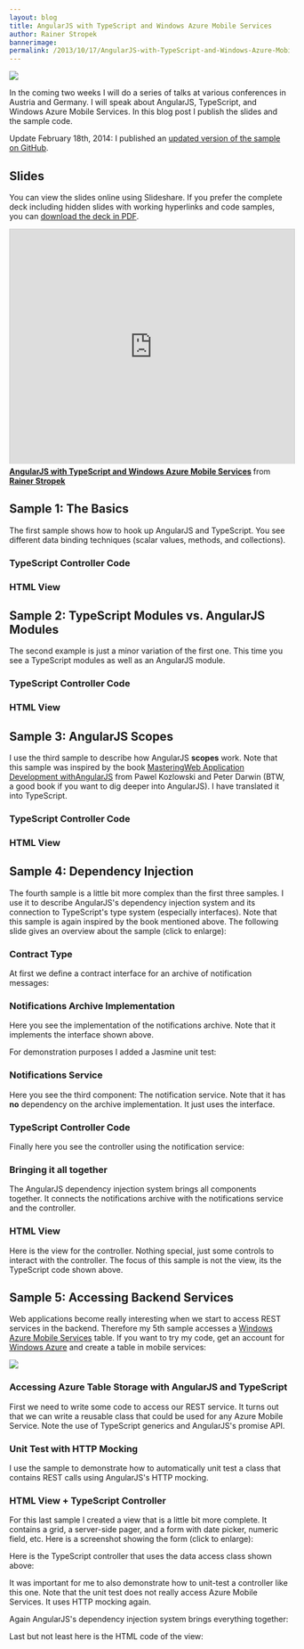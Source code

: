 ```yaml
---
layout: blog
title: AngularJS with TypeScript and Windows Azure Mobile Services
author: Rainer Stropek
bannerimage: 
permalink: /2013/10/17/AngularJS-with-TypeScript-and-Windows-Azure-Mobile-Services
---
```


<p xmlns="http://www.w3.org/1999/xhtml">
  <img src="{{site.baseurl}}images/blog/2013/10/Slide7.PNG?mw=650&amp;mh=650" />
</p><p xmlns="http://www.w3.org/1999/xhtml">In the coming two weeks I will do a series of talks at various conferences in Austria and Germany. I will speak about AngularJS, TypeScript, and Windows Azure Mobile Services. In this blog post I publish the slides and the sample code.</p><p class="showcase" xmlns="http://www.w3.org/1999/xhtml">Update February 18th, 2014: I published an <a href="https://github.com/rstropek/Samples/tree/master/AngularTypeScriptSamples" target="_blank">updated version of the sample on GitHub</a>.</p><h2 xmlns="http://www.w3.org/1999/xhtml">Slides</h2><p xmlns="http://www.w3.org/1999/xhtml">You can view the slides online using Slideshare. If you prefer the complete deck including hidden slides with working hyperlinks and code samples, you can <a href="{{site.baseurl}}images/blog/2013/10/AngularJS.pdf" target="_blank">download the deck in PDF</a>.</p><iframe src="http://www.slideshare.net/slideshow/embed_code/27309265?rel=0" width="512" height="421" frameborder="0" marginwidth="0" marginheight="0" scrolling="no" style="border:1px solid #CCC;border-width:1px 1px 0;margin-bottom:5px" allowfullscreen="allowfullscreen" xmlns="http://www.w3.org/1999/xhtml"></iframe><div style="MARGIN-BOTTOM: 5px" data-mce-style="margin-bottom: 5px;" xmlns="http://www.w3.org/1999/xhtml">
  <strong>
    <a title="AngularJS with TypeScript and Windows Azure Mobile Services" href="https://de.slideshare.net/rstropek/angular-js-27309265" target="_blank">AngularJS with TypeScript and Windows Azure Mobile Services</a>
  </strong> from <strong><a href="http://www.slideshare.net/rstropek" target="_blank">Rainer Stropek</a></strong></div><h2 xmlns="http://www.w3.org/1999/xhtml">Sample 1: The Basics</h2><p xmlns="http://www.w3.org/1999/xhtml">The first sample shows how to hook up AngularJS and TypeScript. You see different data binding techniques (scalar values, methods, and collections).</p><h3 xmlns="http://www.w3.org/1999/xhtml">TypeScript Controller Code</h3><f:function name="Composite.Web.Html.SyntaxHighlighter" xmlns:f="http://www.composite.net/ns/function/1.0">
  <f:param name="SourceCode" value="/// &lt;reference path=&quot;../../../tsDeclarations/angularjs/angular.d.ts&quot;/&gt;&#xA;&#xA;// Create a custom scope based on angular's scope and define&#xA;// type-safe members which we will add in the controller function.&#xA;interface IHelloWorldScope extends ng.IScope {&#xA;    name: string;&#xA;    countries: ICountryInfo[];&#xA;    getName: () =&gt; string;&#xA;    getEnclosedName: (tag: string) =&gt; string;&#xA;}&#xA;&#xA;interface ICountryInfo {&#xA;    isoCode: string;&#xA;    name: string;&#xA;}&#xA;&#xA;var HelloCtrl = function ($scope: IHelloWorldScope) {&#xA;    $scope.name = &quot;World&quot;;&#xA;    $scope.countries = [&#xA;        { isoCode: 'AT', name: 'Austria' },&#xA;        { isoCode: 'DE', name: 'Germany' },&#xA;        { isoCode: 'CH', name: 'Switzerland' }];&#xA;    $scope.getName = () =&gt; $scope.name;&#xA;    $scope.getEnclosedName = (tag) =&gt; &quot;&lt;&quot; + tag + &quot;&gt;&quot; + $scope.name + &quot;&lt;&quot; + tag + &quot;/&gt;&quot;;&#xA;};" xmlns:f="http://www.composite.net/ns/function/1.0" />
  <f:param name="CodeType" value="javascript" xmlns:f="http://www.composite.net/ns/function/1.0" />
</f:function><h3 xmlns="http://www.w3.org/1999/xhtml">HTML View</h3><f:function name="Composite.Web.Html.SyntaxHighlighter" xmlns:f="http://www.composite.net/ns/function/1.0">
  <f:param name="SourceCode" value="&lt;!DOCTYPE html&gt;&#xA;&lt;html lang=&quot;en&quot;&gt;&#xA;&lt;head&gt;&#xA;  &lt;meta charset=&quot;utf-8&quot; /&gt;&#xA;   &lt;title&gt;Angular.js Samples Using TypeScript&lt;/title&gt;&#xA;&#xA;    &lt;link href=&quot;../../../Content/bootstrap/bootstrap.css&quot; rel=&quot;stylesheet&quot;&gt;&#xA;  &lt;link href=&quot;helloWorldWithController.css&quot; rel=&quot;stylesheet&quot;&gt;&#xA;&#xA; &lt;script src=&quot;../../../Scripts/angular.js&quot;&gt;&lt;/script&gt;&#xA;  &lt;script src=&quot;helloWorldWithController.js&quot;&gt;&lt;/script&gt;&#xA;&lt;/head&gt;&#xA;&lt;body ng-app&gt;&#xA;    &lt;div ng-controller=&quot;HelloCtrl&quot;&gt;&#xA;&#xA;       &lt;form&gt;&#xA;           &lt;h2&gt;Two-Way Binding&lt;/h2&gt;&#xA;           &lt;label for=&quot;messageInput&quot;&gt;Say 'Hello' to:&lt;/label&gt;&#xA;            &lt;input type=&quot;text&quot; id=&quot;messageInput&quot; ng-model=&quot;name&quot;&gt;&#xA;&#xA;         &lt;h2&gt;Simple Bindings&lt;/h2&gt;&#xA;           &lt;table class=&quot;table table-hover table-condensed&quot;&gt;&#xA;              &lt;tr&gt;&#xA;                 &lt;th&gt;Syntax&lt;/th&gt;&lt;th&gt;Result&lt;/th&gt;&#xA;             &lt;/tr&gt;&#xA;                &lt;tr&gt;&#xA;                 &lt;td&gt;Interpolation&lt;/td&gt;&lt;td&gt;Hello, {{name}}!&lt;/td&gt;&#xA;                &lt;/tr&gt;&#xA;                &lt;tr&gt;&#xA;                 &lt;td&gt;ng-bind&lt;/td&gt;&lt;td&gt;Hello, &lt;span ng-bind=&quot;name&quot; /&gt;!&lt;/td&gt;&#xA;               &lt;/tr&gt;&#xA;                &lt;tr&gt;&#xA;                 &lt;td&gt;Interpolation with controller function&lt;/td&gt;&#xA;                    &lt;td&gt;Hello, {{getName()}}!&lt;/td&gt;&#xA;             &lt;/tr&gt;&#xA;                &lt;tr&gt;&#xA;                 &lt;td&gt;ng-bind with getEnclosedName&lt;/td&gt;&#xA;                  &lt;td&gt;Hello, &lt;span ng-bind=&quot;getEnclosedName('b')&quot; /&gt;!&lt;/td&gt;&#xA;               &lt;/tr&gt;&#xA;                &lt;tr&gt;&#xA;                 &lt;td&gt;ng-bind-html-unsafe with getEnclosedName&lt;/td&gt;&#xA;                  &lt;td&gt;Hello, &lt;span ng-bind-html-unsafe=&quot;getEnclosedName('b')&quot; /&gt;!&lt;/td&gt;&#xA;               &lt;/tr&gt;&#xA;            &lt;/table&gt;&#xA;&#xA;            &lt;h2&gt;Collection Binding&lt;/h2&gt;&#xA;            &lt;table class=&quot;table table-hover table-condensed&quot;&gt;&#xA;              &lt;tr&gt;&#xA;                 &lt;th&gt;Pos.&lt;/th&gt;&#xA;                  &lt;th&gt;ISO Code&lt;/th&gt;&#xA;                  &lt;th&gt;Country Name&lt;/th&gt;&#xA;              &lt;/tr&gt;&#xA;                &lt;tr ng-repeat=&quot;country in countries&quot;&gt;&#xA;                  &lt;td&gt;{{$index}}&lt;/td&gt;&#xA;                    &lt;td&gt;{{country.isoCode}}&lt;/td&gt;&#xA;                   &lt;td&gt;{{country.name}}&lt;/td&gt;&#xA;              &lt;/tr&gt;&#xA;            &lt;/table&gt;&#xA;     &lt;/form&gt;&#xA;&#xA; &lt;/div&gt;&#xA;&lt;/body&gt;&#xA;&lt;/html&gt;" xmlns:f="http://www.composite.net/ns/function/1.0" />
  <f:param name="CodeType" value="xml" xmlns:f="http://www.composite.net/ns/function/1.0" />
</f:function><h2 xmlns="http://www.w3.org/1999/xhtml">Sample 2: TypeScript Modules vs. AngularJS Modules</h2><p xmlns="http://www.w3.org/1999/xhtml">The second example is just a minor variation of the first one. This time you see a TypeScript modules as well as an AngularJS module.</p><h3 xmlns="http://www.w3.org/1999/xhtml">TypeScript Controller Code</h3><f:function name="Composite.Web.Html.SyntaxHighlighter" xmlns:f="http://www.composite.net/ns/function/1.0">
  <f:param name="SourceCode" value="/// &lt;reference path=&quot;../../../tsDeclarations/angularjs/angular.d.ts&quot;/&gt;&#xA;&#xA;interface IHelloScope extends ng.IScope {&#xA;    name: string;&#xA;}&#xA;&#xA;module Hello {&#xA;    export class HelloCtrl {&#xA;        constructor($scope: IHelloScope) {&#xA;            $scope.name = &quot;World!&quot;;&#xA;        }&#xA;    }&#xA;}&#xA;&#xA;angular.module(&quot;Hello&quot;, [])&#xA;    .controller(&quot;HelloCtrl&quot;, Hello.HelloCtrl);" xmlns:f="http://www.composite.net/ns/function/1.0" />
  <f:param name="CodeType" value="javascript" xmlns:f="http://www.composite.net/ns/function/1.0" />
</f:function><h3 xmlns="http://www.w3.org/1999/xhtml">HTML View</h3><f:function name="Composite.Web.Html.SyntaxHighlighter" xmlns:f="http://www.composite.net/ns/function/1.0">
  <f:param name="SourceCode" value="&lt;!DOCTYPE html&gt;&#xA;&lt;html lang=&quot;en&quot;&gt;&#xA;&lt;head&gt;&#xA;  &lt;meta charset=&quot;utf-8&quot; /&gt;&#xA;   &lt;title&gt;Angular.js Samples Using TypeScript&lt;/title&gt;&#xA;&#xA;    &lt;link href=&quot;../../../Content/bootstrap/bootstrap.css&quot; rel=&quot;stylesheet&quot;&gt;&#xA;&#xA; &lt;script src=&quot;../../../Scripts/angular.js&quot;&gt;&lt;/script&gt;&#xA;  &lt;script src=&quot;moduleWithController.js&quot;&gt;&lt;/script&gt;&#xA;&lt;/head&gt;&#xA;&#xA;&lt;body ng-app=&quot;Hello&quot; ng-controller=&quot;HelloCtrl&quot;&gt;&#xA;&#xA;&lt;h1&gt;Hello, {{name}}!&lt;/h1&gt;&#xA;&#xA;&lt;/body&gt;&#xA;&lt;/html&gt;" xmlns:f="http://www.composite.net/ns/function/1.0" />
  <f:param name="CodeType" value="xml" xmlns:f="http://www.composite.net/ns/function/1.0" />
</f:function><h2 xmlns="http://www.w3.org/1999/xhtml">Sample 3: AngularJS Scopes</h2><p xmlns="http://www.w3.org/1999/xhtml">I use the third sample to describe how AngularJS <strong>scopes</strong> work. Note that this sample was inspired by the book <a href="http://www.amazon.de/gp/product/1782161821/ref=as_li_ss_tl?ie=UTF8&amp;camp=1638&amp;creative=19454&amp;creativeASIN=1782161821&amp;linkCode=as2&amp;tag=timecockpit-21">Mastering</a><a href="http://www.amazon.de/gp/product/1782161821/ref=as_li_ss_tl?ie=UTF8&amp;camp=1638&amp;creative=19454&amp;creativeASIN=1782161821&amp;linkCode=as2&amp;tag=timecockpit-21" target="_blank">Web Application Development with</a><a href="http://www.amazon.de/gp/product/1782161821/ref=as_li_ss_tl?ie=UTF8&amp;camp=1638&amp;creative=19454&amp;creativeASIN=1782161821&amp;linkCode=as2&amp;tag=timecockpit-21">AngularJS</a> from Pawel Kozlowski and Peter Darwin (BTW, a good book if you want to dig deeper into AngularJS). I have translated it into TypeScript.</p><h3 xmlns="http://www.w3.org/1999/xhtml">TypeScript Controller Code</h3><f:function name="Composite.Web.Html.SyntaxHighlighter" xmlns:f="http://www.composite.net/ns/function/1.0">
  <f:param name="SourceCode" value="/// &lt;reference path=&quot;../../../tsDeclarations/angularjs/angular.d.ts&quot;/&gt;&#xA;&#xA;interface ICountry {&#xA;    name: string;&#xA;    population: number;&#xA;}&#xA;&#xA;interface IHierarchyScope extends ng.IScope {&#xA;    population: number;&#xA;    countries: ICountry[];&#xA;    worldsPercentage: (countryPopulation: number) =&gt; number;&#xA;}&#xA;&#xA;var WorldCtrl = function ($scope: IHierarchyScope) {&#xA;    $scope.population = 7000;&#xA;    $scope.countries = [&#xA;        { name: &quot;France&quot;, population: 63.1 },&#xA;        { name: &quot;United Kingdom&quot;, population: 61.8 }&#xA;    ];&#xA;    $scope.worldsPercentage = function (countryPopulation) {&#xA;        return (countryPopulation / $scope.population) * 100;&#xA;    };&#xA;};" xmlns:f="http://www.composite.net/ns/function/1.0" />
  <f:param name="CodeType" value="javascript" xmlns:f="http://www.composite.net/ns/function/1.0" />
</f:function><h3 xmlns="http://www.w3.org/1999/xhtml">HTML View</h3><f:function name="Composite.Web.Html.SyntaxHighlighter" xmlns:f="http://www.composite.net/ns/function/1.0">
  <f:param name="SourceCode" value="&lt;!DOCTYPE html&gt;&#xA;&lt;html lang=&quot;en&quot;&gt;&#xA;&lt;head&gt;&#xA;  &lt;meta charset=&quot;utf-8&quot; /&gt;&#xA;   &lt;title&gt;Angular.js Samples Using TypeScript&lt;/title&gt;&#xA;&#xA;    &lt;link href=&quot;../../../Content/bootstrap/bootstrap.css&quot; rel=&quot;stylesheet&quot;&gt;&#xA;&#xA; &lt;script src=&quot;../../../Scripts/angular.js&quot;&gt;&lt;/script&gt;&#xA;  &lt;script src=&quot;hierarchyOfScopes.js&quot;&gt;&lt;/script&gt;&#xA;&lt;/head&gt;&#xA;&#xA;&lt;body ng-app&gt;&#xA;&#xA; &lt;div ng-controller=&quot;WorldCtrl&quot;&gt;&#xA;        &lt;hr&gt;&#xA;     &lt;ul&gt;&#xA;         &lt;li ng-repeat=&quot;country in countries&quot;&gt;&#xA;              {{country.name}} has population of {{country.population | number:1}} millions,&#xA;             {{worldsPercentage(country.population) | number:1}} % of the World's population&#xA;            &lt;/li&gt;&#xA;        &lt;/ul&gt;&#xA;        &lt;hr&gt;&#xA;     World's population: {{population | number:1}} millions&#xA; &lt;/div&gt;&#xA;&lt;/body&gt;&#xA;&lt;/html&gt;" xmlns:f="http://www.composite.net/ns/function/1.0" />
  <f:param name="CodeType" value="xml" xmlns:f="http://www.composite.net/ns/function/1.0" />
</f:function><h2 xmlns="http://www.w3.org/1999/xhtml">Sample 4: Dependency Injection</h2><p xmlns="http://www.w3.org/1999/xhtml">The fourth sample is a little bit more complex than the first three samples. I use it to describe AngularJS's dependency injection system and its connection to TypeScript's type system (especially interfaces). Note that this sample is again inspired by the book mentioned above. The following slide gives an overview about the sample (click to enlarge):</p><f:function name="Composite.Media.ImageGallery.Slimbox2" xmlns:f="http://www.composite.net/ns/function/1.0">
  <f:param name="MediaImage" value="MediaArchive:e0e09f2e-353c-40f1-9c46-3d37498f7091" xmlns:f="http://www.composite.net/ns/function/1.0" />
  <f:param name="ThumbnailMaxWidth" value="250" xmlns:f="http://www.composite.net/ns/function/1.0" />
  <f:param name="ThumbnailMaxHeight" value="250" xmlns:f="http://www.composite.net/ns/function/1.0" />
</f:function><h3 xmlns="http://www.w3.org/1999/xhtml">Contract Type</h3><p xmlns="http://www.w3.org/1999/xhtml">At first we define a contract interface for an archive of notification messages:</p><f:function name="Composite.Web.Html.SyntaxHighlighter" xmlns:f="http://www.composite.net/ns/function/1.0">
  <f:param name="SourceCode" value="module NotificationsModule {&#xA;    export interface INotificationsArchive {&#xA;        archive(notification: string);&#xA;        getArchived(): string[];&#xA;    }&#xA;}" xmlns:f="http://www.composite.net/ns/function/1.0" />
  <f:param name="CodeType" value="javascript" xmlns:f="http://www.composite.net/ns/function/1.0" />
</f:function><h3 xmlns="http://www.w3.org/1999/xhtml">Notifications Archive Implementation</h3><p xmlns="http://www.w3.org/1999/xhtml">Here you see the implementation of the notifications archive. Note that it implements the interface shown above.</p><f:function name="Composite.Web.Html.SyntaxHighlighter" xmlns:f="http://www.composite.net/ns/function/1.0">
  <f:param name="SourceCode" value="/// &lt;reference path=&quot;INotificationsArchive.ts&quot;/&gt;&#xA;&#xA;module NotificationsModule {&#xA;    export class NotificationsArchive implements INotificationsArchive {&#xA;        private archivedNotifications: string[];&#xA;&#xA;        constructor() {&#xA;            this.archivedNotifications = [];&#xA;        }&#xA;&#xA;        archive(notification: string) {&#xA;            this.archivedNotifications.push(notification);&#xA;        }&#xA;&#xA;        public getArchived(): string[]{&#xA;            return this.archivedNotifications;&#xA;        }&#xA;    }&#xA;}" xmlns:f="http://www.composite.net/ns/function/1.0" />
  <f:param name="CodeType" value="javascript" xmlns:f="http://www.composite.net/ns/function/1.0" />
</f:function><p xmlns="http://www.w3.org/1999/xhtml">For demonstration purposes I added a Jasmine unit test:</p><f:function name="Composite.Web.Html.SyntaxHighlighter" xmlns:f="http://www.composite.net/ns/function/1.0">
  <f:param name="SourceCode" value="/// &lt;reference path=&quot;../../../tsDeclarations/jasmine/jasmine.d.ts&quot;/&gt;&#xA;/// &lt;reference path=&quot;../../../tsDeclarations/angularjs/angular.d.ts&quot;/&gt;&#xA;/// &lt;reference path=&quot;../../../tsDeclarations/angularjs/angular-mocks.d.ts&quot;/&gt;&#xA;&#xA;describe(&quot;Notifications Archive Tests&quot;, function () {&#xA;    var notificationsArchive;&#xA;    beforeEach(module('notificationsArchive'));&#xA;    beforeEach(inject(function (_notificationsArchive_) {&#xA;        notificationsArchive = _notificationsArchive_;&#xA;    }));&#xA;&#xA;    it(' should give access to the archived items', function () {&#xA;        var notification = { msg: 'Old message.' };&#xA;        notificationsArchive.archive(notification);&#xA;        expect(notificationsArchive.getArchived()).toContain(notification);&#xA;    });&#xA;});" xmlns:f="http://www.composite.net/ns/function/1.0" />
  <f:param name="CodeType" value="javascript" xmlns:f="http://www.composite.net/ns/function/1.0" />
</f:function><h3 xmlns="http://www.w3.org/1999/xhtml">Notifications Service</h3><p xmlns="http://www.w3.org/1999/xhtml">Here you see the third component: The notification service. Note that it has <strong>no</strong> dependency on the archive implementation. It just uses the interface.</p><f:function name="Composite.Web.Html.SyntaxHighlighter" xmlns:f="http://www.composite.net/ns/function/1.0">
  <f:param name="SourceCode" value="/// &lt;reference path=&quot;INotificationsArchive.ts&quot;/&gt;&#xA;&#xA;module NotificationsModule {&#xA;    export class NotificationsService {&#xA;        private notifications: string[];&#xA;&#xA;        public maxLen: number = 10;&#xA;&#xA;        public static Factory(notificationsArchive: INotificationsArchive, MAX_LEN: number, greeting: string) {&#xA;            return new NotificationsService(notificationsArchive, MAX_LEN, greeting);&#xA;        }&#xA;&#xA;        constructor(private notificationsArchive: INotificationsArchive, MAX_LEN: number, greeting: string) {&#xA;            this.notifications = [];&#xA;            this.maxLen = MAX_LEN;&#xA;        }&#xA;&#xA;        public push(notification: string): void {&#xA;            var notificationToArchive: string;&#xA;            var newLen = this.notifications.unshift(notification);&#xA;            if (newLen &gt; this.maxLen) {&#xA;                notificationToArchive = this.notifications.pop();&#xA;                this.notificationsArchive.archive(notificationToArchive);&#xA;            }&#xA;        }&#xA;&#xA;        public getCurrent(): string[] {&#xA;            return this.notifications;&#xA;        }&#xA;    }&#xA;}" xmlns:f="http://www.composite.net/ns/function/1.0" />
  <f:param name="CodeType" value="javascript" xmlns:f="http://www.composite.net/ns/function/1.0" />
</f:function><h3 xmlns="http://www.w3.org/1999/xhtml">TypeScript Controller Code</h3><p xmlns="http://www.w3.org/1999/xhtml">Finally here you see the controller using the notification service:</p><f:function name="Composite.Web.Html.SyntaxHighlighter" xmlns:f="http://www.composite.net/ns/function/1.0">
  <f:param name="SourceCode" value="/// &lt;reference path=&quot;../../../tsDeclarations/angularjs/angular.d.ts&quot;/&gt;&#xA;/// &lt;reference path=&quot;NotificationsArchive.ts&quot;/&gt;&#xA;&#xA;module NotificationsModule {&#xA;    export interface INotificationsCtrlScope extends ng.IScope {&#xA;        notification: string;&#xA;        vm: NotificationsCtrl;&#xA;    }&#xA;&#xA;    export class NotificationsCtrl {&#xA;        constructor(private $scope: INotificationsCtrlScope, private notificationService: NotificationsService) {&#xA;            $scope.vm = this;&#xA;        }&#xA;&#xA;        private addNotification(): void {&#xA;            this.notificationService.push(this.$scope.notification);&#xA;            this.$scope.notification = &quot;&quot;;&#xA;        }&#xA;&#xA;        private getNotifications(): string[] {&#xA;            return this.notificationService.getCurrent();&#xA;        }&#xA;    }&#xA;}" xmlns:f="http://www.composite.net/ns/function/1.0" />
  <f:param name="CodeType" value="javascript" xmlns:f="http://www.composite.net/ns/function/1.0" />
</f:function><h3 xmlns="http://www.w3.org/1999/xhtml">Bringing it all together</h3><p xmlns="http://www.w3.org/1999/xhtml">The AngularJS dependency injection system brings all components together. It connects the notifications archive with the notifications service and the controller.</p><f:function name="Composite.Web.Html.SyntaxHighlighter" xmlns:f="http://www.composite.net/ns/function/1.0">
  <f:param name="SourceCode" value="/// &lt;reference path=&quot;../../../tsDeclarations/angularjs/angular.d.ts&quot;/&gt;&#xA;/// &lt;reference path=&quot;NotificationsArchive.ts&quot;/&gt;&#xA;/// &lt;reference path=&quot;NotificationsService.ts&quot;/&gt;&#xA;/// &lt;reference path=&quot;NotificationsCtrl.ts&quot;/&gt;&#xA;&#xA;angular.module(&quot;notificationsApp&quot;, [])&#xA;    .value(&quot;greeting&quot;, &quot;Hello World&quot;)&#xA;    .constant(&quot;MAX_LEN&quot;, 10)&#xA;    .factory(&quot;notificationsArchive&quot;, () =&gt; new NotificationsModule.NotificationsArchive())&#xA;    .factory(&quot;notificationService&quot;, NotificationsModule.NotificationsService.Factory)&#xA;    .controller(&quot;NotificationsCtrl&quot;, NotificationsModule.NotificationsCtrl);" xmlns:f="http://www.composite.net/ns/function/1.0" />
  <f:param name="CodeType" value="javascript" xmlns:f="http://www.composite.net/ns/function/1.0" />
</f:function><h3 xmlns="http://www.w3.org/1999/xhtml">HTML View</h3><p xmlns="http://www.w3.org/1999/xhtml">Here is the view for the controller. Nothing special, just some controls to interact with the controller. The focus of this sample is not the view, its the TypeScript code shown above.</p><f:function name="Composite.Web.Html.SyntaxHighlighter" xmlns:f="http://www.composite.net/ns/function/1.0">
  <f:param name="SourceCode" value="&lt;!DOCTYPE html&gt;&#xA;&lt;html lang=&quot;en&quot;&gt;&#xA;&lt;head&gt;&#xA;  &lt;meta charset=&quot;utf-8&quot; /&gt;&#xA;   &lt;title&gt;Angular.js Samples Using TypeScript&lt;/title&gt;&#xA;&#xA;    &lt;link href=&quot;../../../Content/bootstrap/bootstrap.css&quot; rel=&quot;stylesheet&quot;&gt;&#xA;&#xA; &lt;script src=&quot;../../../Scripts/angular.js&quot;&gt;&lt;/script&gt;&#xA;  &lt;script src=&quot;NotificationsArchive.js&quot;&gt;&lt;/script&gt;&#xA;  &lt;script src=&quot;NotificationsService.js&quot;&gt;&lt;/script&gt;&#xA;  &lt;script src=&quot;NotificationsCtrl.js&quot;&gt;&lt;/script&gt;&#xA; &lt;script src=&quot;app.js&quot;&gt;&lt;/script&gt;&#xA;   &#xA;   &lt;style&gt;&#xA;   body {&#xA;         max-width: 500px;&#xA;      margin: 25px;&#xA;  }&#xA;&#xA;     table {&#xA;        margin-top: 10px;&#xA;  }&#xA; &lt;/style&gt;&#xA;&lt;/head&gt;&#xA;&#xA;&lt;body ng-app=&quot;notificationsApp&quot; ng-controller=&quot;NotificationsCtrl&quot;&gt;&#xA; &lt;div&gt;&#xA;        &lt;form&gt;&#xA;           &lt;textarea ng-model=&quot;notification&quot; cols=&quot;40&quot; rows=&quot;3&quot; class=&quot;span6&quot;&gt;&lt;/textarea&gt;&lt;br&gt;&#xA;           &lt;button class=&quot;btn btn-primary&quot; ng-click=&quot;vm.addNotification()&quot;&gt;Add&lt;/button&gt;&#xA;       &lt;/form&gt;&#xA;  &lt;/div&gt;&#xA;   &lt;table class=&quot;table table-striped table-bordered&quot;&gt;&#xA;     &lt;tr&gt;&#xA;         &lt;th&gt;Notifications&lt;/th&gt;&#xA;     &lt;/tr&gt;&#xA;        &lt;tr ng-repeat=&quot;notification in vm.getNotifications()&quot;&gt;&#xA;         &lt;td&gt;{{notification}}&lt;/td&gt;&#xA;      &lt;/tr&gt;&#xA;    &lt;/table&gt;&#xA;&lt;/body&gt;&#xA;&lt;/html&gt;" xmlns:f="http://www.composite.net/ns/function/1.0" />
  <f:param name="CodeType" value="xml" xmlns:f="http://www.composite.net/ns/function/1.0" />
</f:function><h2 xmlns="http://www.w3.org/1999/xhtml">Sample 5: Accessing Backend Services</h2><p xmlns="http://www.w3.org/1999/xhtml">Web applications become really interesting when we start to access REST services in the backend. Therefore my 5th sample accesses a <a href="http://www.windowsazure.com/en-us/solutions/mobile/" target="_blank">Windows Azure Mobile Services</a> table. If you want to try my code, get an account for <a href="http://www.windowsazure.com/" target="_blank">Windows Azure</a> and create a table in mobile services:</p><p xmlns="http://www.w3.org/1999/xhtml">
  <img src="{{site.baseurl}}images/blog/2013/10/Slide37.PNG?mw=650&amp;mh=650" />
</p><h3 xmlns="http://www.w3.org/1999/xhtml">Accessing Azure Table Storage with AngularJS and TypeScript</h3><p xmlns="http://www.w3.org/1999/xhtml">First we need to write some code to access our REST service. It turns out that we can write a reusable class that could be used for any Azure Mobile Service. Note the use of TypeScript generics and AngularJS's promise API.</p><f:function name="Composite.Web.Html.SyntaxHighlighter" xmlns:f="http://www.composite.net/ns/function/1.0">
  <f:param name="SourceCode" value="/// &lt;reference path=&quot;../../../tsDeclarations/angularjs/angular.d.ts&quot;/&gt;&#xA;&#xA;module MobileServicesDataAccess {&#xA;    export interface ITableRow {&#xA;        id?: number;&#xA;    }&#xA;&#xA;    export interface ITable&lt;T extends ITableRow&gt; {&#xA;        query: (page?: number) =&gt; ng.IHttpPromise&lt;IQueryResult&lt;T&gt;&gt;;&#xA;        insert: (item: T) =&gt; ng.IHttpPromise&lt;any&gt;;&#xA;        update: (item: T) =&gt; ng.IHttpPromise&lt;any&gt;;&#xA;        deleteItem: (item: T) =&gt; ng.IHttpPromise&lt;any&gt;;&#xA;        deleteItemById: (id: number) =&gt; ng.IHttpPromise&lt;any&gt;;&#xA;    }&#xA;&#xA;    export interface IQueryResult&lt;T extends ITableRow&gt; {&#xA;        results: T[];&#xA;        count: number;&#xA;    }&#xA;&#xA;    export class Table&lt;T extends ITableRow&gt; implements ITable&lt;T&gt; {&#xA;        constructor(private $http: ng.IHttpService, private serviceName: string, private tableName: string, private pageSize: number, private apiKey: string) {&#xA;            // Set public methods using lambdas for proper &quot;this&quot; handling&#xA;            this.query = (page?) =&gt; this.queryInternal(page);&#xA;            this.insert = (item) =&gt; this.insertInternal(item);&#xA;            this.update = (item) =&gt; this.updateInternal(item);&#xA;            this.deleteItem = (id) =&gt; this.deleteItemInternal(id);&#xA;            this.deleteItemById = (id) =&gt; this.deleteItemByIdInternal(id);&#xA;&#xA;            // Build http header with mobile service application key&#xA;            this.header = {&#xA;                headers: {&#xA;                    &quot;X-ZUMO-APPLICATION&quot;: apiKey&#xA;                }&#xA;            };&#xA;        }&#xA;&#xA;        public query: (page?: number) =&gt; ng.IHttpPromise&lt;IQueryResult&lt;T&gt;&gt;;&#xA;        public insert: (item: T) =&gt; ng.IHttpPromise&lt;any&gt;;&#xA;        public update: (item: T) =&gt; ng.IHttpPromise&lt;any&gt;;&#xA;        public deleteItem: (item: T) =&gt; ng.IHttpPromise&lt;any&gt;;&#xA;        public deleteItemById: (id: number) =&gt; ng.IHttpPromise&lt;any&gt;;&#xA;&#xA;        private header: any;&#xA;&#xA;        private queryInternal(page?: number): ng.IHttpPromise&lt;IQueryResult&lt;T&gt;&gt; {&#xA;            var uri = this.buildBaseUri() + &quot;?$inlinecount=allpages&amp;$orderby=id&quot;;&#xA;            if (page !== undefined) {&#xA;                // Add &quot;skip&quot; and &quot;top&quot; clause for paging&#xA;                uri += &quot;&amp;$top=&quot; + this.pageSize.toString();&#xA;                if (page &gt; 1) {&#xA;                    var skip = (page - 1) * this.pageSize;&#xA;                    uri += &quot;&amp;$skip=&quot; + skip.toString();&#xA;                }&#xA;            }&#xA;&#xA;            return this.$http.get(uri, this.header);&#xA;        }&#xA;&#xA;        private insertInternal(item: T): ng.IHttpPromise&lt;any&gt; {&#xA;            return this.$http.post(this.buildBaseUri(), item, this.header);&#xA;        }&#xA;&#xA;        private updateInternal(item: T): ng.IHttpPromise&lt;any&gt; {&#xA;            var uri = this.buildBaseUri() + &quot;/&quot; + item.id.toString();&#xA;            return this.$http({ method: &quot;PATCH&quot;, url: uri, headers: this.header, data: item });&#xA;        }&#xA;&#xA;        private deleteItemInternal(item: T): ng.IHttpPromise&lt;any&gt; {&#xA;            return this.deleteItemByIdInternal(item.id);&#xA;        }&#xA;&#xA;        private deleteItemByIdInternal(id: number): ng.IHttpPromise&lt;any&gt; {&#xA;            var uri = this.buildBaseUri() + &quot;/&quot; + id.toString();&#xA;            return this.$http.delete(uri, this.header);&#xA;        }&#xA;&#xA;        private buildBaseUri(): string {&#xA;            return &quot;https://&quot; + this.serviceName + &quot;.azure-mobile.net/tables/&quot; + this.tableName;&#xA;        }&#xA;    }&#xA;}" xmlns:f="http://www.composite.net/ns/function/1.0" />
  <f:param name="CodeType" value="javascript" xmlns:f="http://www.composite.net/ns/function/1.0" />
</f:function><h3 xmlns="http://www.w3.org/1999/xhtml">Unit Test with HTTP Mocking</h3><p xmlns="http://www.w3.org/1999/xhtml">I use the sample to demonstrate how to automatically unit test a class that contains REST calls using AngularJS's HTTP mocking.</p><f:function name="Composite.Web.Html.SyntaxHighlighter" xmlns:f="http://www.composite.net/ns/function/1.0">
  <f:param name="SourceCode" value="/// &lt;reference path=&quot;../../../tsDeclarations/jasmine/jasmine.d.ts&quot;/&gt;&#xA;/// &lt;reference path=&quot;../../../tsDeclarations/angularjs/angular.d.ts&quot;/&gt;&#xA;/// &lt;reference path=&quot;../../../tsDeclarations/angularjs/angular-mocks.d.ts&quot;/&gt;&#xA;/// &lt;reference path=&quot;../../../samples/communication/httpService/MobileServicesTable.ts&quot;/&gt;&#xA;&#xA;interface IDummyRow extends MobileServicesDataAccess.ITableRow {&#xA;}&#xA;&#xA;describe(&quot;Mobile Services Table Test&quot;, function () {&#xA;    var $http: ng.IHttpService;&#xA;    var $httpBackend: ng.IHttpBackendService;&#xA;    var table: MobileServicesDataAccess.ITable&lt;IDummyRow&gt;;&#xA;    beforeEach(inject((_$http_, _$httpBackend_) =&gt; { &#xA;        $http = _$http_; &#xA;        $httpBackend = _$httpBackend_;&#xA;        table = new MobileServicesDataAccess.Table&lt;IDummyRow&gt;($http, &quot;dummyService&quot;, &quot;dummyTable&quot;, 10, &quot;dummyKey&quot;);&#xA;    }));&#xA;    var dummyResult: MobileServicesDataAccess.IQueryResult&lt;IDummyRow&gt; = { results: [{ id: 1 }, { id: 2 }], count: 2 };&#xA;&#xA;    it(' should query Azure Mobile Service without paging', () =&gt; {&#xA;        $httpBackend.whenGET(&quot;https://dummyService.azure-mobile.net/tables/dummyTable?$inlinecount=allpages&amp;$orderby=id&quot;)&#xA;            .respond(dummyResult);&#xA;&#xA;        var result: IDummyRow[];&#xA;        table.query().success(r =&gt; {&#xA;            result = r.results;&#xA;        });&#xA;        $httpBackend.flush();&#xA;        expect(result.length).toEqual(2);&#xA;    });&#xA;&#xA;    it(' should query Azure Mobile Service with paging', () =&gt; {&#xA;        $httpBackend.whenGET(&quot;https://dummyService.azure-mobile.net/tables/dummyTable?$inlinecount=allpages&amp;$orderby=id&amp;$top=10&quot;)&#xA;            .respond(dummyResult);&#xA;&#xA;        var result: IDummyRow[];&#xA;        table.query(1).success(r =&gt; {&#xA;            result = r.results;&#xA;        });&#xA;        $httpBackend.flush();&#xA;        expect(result.length).toEqual(2);&#xA;&#xA;        $httpBackend.whenGET(&quot;https://dummyService.azure-mobile.net/tables/dummyTable?$inlinecount=allpages&amp;$orderby=id&amp;$top=10&amp;$skip=10&quot;)&#xA;            .respond(dummyResult);&#xA;        table.query(2);&#xA;        $httpBackend.flush();&#xA;    });&#xA;&#xA;    it(' should issue a POST to Azure Mobile Service for insert', () =&gt; {&#xA;        $httpBackend.expectPOST(&quot;https://dummyService.azure-mobile.net/tables/dummyTable&quot;)&#xA;            .respond(201 /* Created */);&#xA;&#xA;        var data: IDummyRow = {};&#xA;        table.insert(data);&#xA;        $httpBackend.flush();&#xA;    });&#xA;&#xA;    it(' should issue a DELETE to Azure Mobile Service for delete', () =&gt; {&#xA;        $httpBackend.expectDELETE(&quot;https://dummyService.azure-mobile.net/tables/dummyTable/1&quot;)&#xA;            .respond(204 /* No Content */);&#xA;&#xA;        table.deleteItemById(1);&#xA;        $httpBackend.flush();&#xA;    });&#xA;&#xA;    it(' should issue a PATCH to Azure Mobile Service for delete', () =&gt; {&#xA;        $httpBackend.expect(&quot;PATCH&quot;, &quot;https://dummyService.azure-mobile.net/tables/dummyTable/1&quot;, '{&quot;id&quot;:1}')&#xA;            .respond(200 /* OK */);&#xA;&#xA;        table.update({ id: 1 });&#xA;        $httpBackend.flush();&#xA;    });&#xA;&#xA;    afterEach(() =&gt; {&#xA;        $httpBackend.verifyNoOutstandingExpectation();&#xA;        $httpBackend.verifyNoOutstandingRequest();&#xA;    });&#xA;});" xmlns:f="http://www.composite.net/ns/function/1.0" />
  <f:param name="CodeType" value="javascript" xmlns:f="http://www.composite.net/ns/function/1.0" />
</f:function><h3 xmlns="http://www.w3.org/1999/xhtml">HTML View + TypeScript Controller</h3><p xmlns="http://www.w3.org/1999/xhtml">For this last sample I created a view that is a little bit more complete. It contains a grid, a server-side pager, and a form with date picker, numeric field, etc. Here is a screenshot showing the form (click to enlarge):</p><f:function name="Composite.Media.ImageGallery.Slimbox2" xmlns:f="http://www.composite.net/ns/function/1.0">
  <f:param name="MediaImage" value="MediaArchive:b64bc5b9-99a6-467f-95c1-2ae84c7a3f52" xmlns:f="http://www.composite.net/ns/function/1.0" />
  <f:param name="ThumbnailMaxWidth" value="250" xmlns:f="http://www.composite.net/ns/function/1.0" />
  <f:param name="ThumbnailMaxHeight" value="250" xmlns:f="http://www.composite.net/ns/function/1.0" />
</f:function><p xmlns="http://www.w3.org/1999/xhtml">Here is the TypeScript controller that uses the data access class shown above:</p><f:function name="Composite.Web.Html.SyntaxHighlighter" xmlns:f="http://www.composite.net/ns/function/1.0">
  <f:param name="SourceCode" value="/// &lt;reference path=&quot;../../../tsDeclarations/angularjs/angular.d.ts&quot;/&gt;&#xA;/// &lt;reference path=&quot;MobileServicesTable.ts&quot;/&gt;&#xA;&#xA;module HttpServiceModule {&#xA;    export interface IEvent extends MobileServicesDataAccess.ITableRow {&#xA;        eventTitle: string;&#xA;        eventCategory: string;&#xA;        eventDescription: string;&#xA;        eventDate: Date;&#xA;        maximumParticipants: number;&#xA;    }&#xA;&#xA;    export interface IServiceModuleScope extends ng.IScope {&#xA;        vm: HttpServiceController;&#xA;&#xA;        events: IEvent[];&#xA;        currentEvent: IEvent;&#xA;&#xA;        loading: boolean;&#xA;&#xA;        gridOptions: any;&#xA;        paginationItemsPerPage: number;&#xA;        totalItems: number;&#xA;        currentPage: number;&#xA;    }&#xA;&#xA;    export class HttpServiceController {&#xA;        constructor(private $scope: IServiceModuleScope, paginationItemsPerPage: number,&#xA;            private eventTable: MobileServicesDataAccess.ITable&lt;IEvent&gt;, private $q: ng.IQService) {&#xA;            $scope.vm = this;&#xA;&#xA;            $scope.events = [];&#xA;            $scope.gridOptions = {&#xA;                data: 'events',&#xA;                totalServerItems: 'totalItems',&#xA;                showFooter: true,&#xA;                columnDefs: [&#xA;                    { field: &quot;eventCategory&quot;, displayName: &quot;Category&quot; },&#xA;                    { field: &quot;eventTitle&quot;, displayName: &quot;Title&quot; },&#xA;                    { field: &quot;eventDescription&quot;, displayName: &quot;Description&quot; },&#xA;                    { field: &quot;eventDate&quot;, displayName: &quot;Date&quot;, cellFilter: &quot;date&quot; },&#xA;                    { field: &quot;maximumParticipants&quot;, displayName: &quot;Participant Limit&quot;, cellFilter: &quot;number:0&quot; }&#xA;                ]&#xA;            };&#xA;&#xA;            $scope.paginationItemsPerPage = paginationItemsPerPage;&#xA;            $scope.totalItems = 0;&#xA;            $scope.currentPage = 1;&#xA;&#xA;            $scope.$watch(&quot;currentPage&quot;, (_, __) =&gt; this.getEvents());&#xA;&#xA;            this.addEvent = () =&gt; this.addEventInternal();&#xA;            this.getEvents = () =&gt; this.getEventsInternal();&#xA;            this.deleteEvents = () =&gt; this.deleteEventsInternal();&#xA;&#xA;            $scope.loading = false;&#xA;            $scope.currentEvent = {&#xA;                eventCategory: &quot;Concert&quot;, eventTitle: &quot;&quot;,&#xA;                eventDescription: &quot;&quot;, eventDate: new Date(), maximumParticipants: 1000&#xA;            };&#xA;            this.getEvents();&#xA;        }&#xA;&#xA;        public addEvent: () =&gt; void;&#xA;        public getEvents: () =&gt; void;&#xA;        public deleteEvents: () =&gt; void;&#xA;&#xA;        private getEventsInternal(): void {&#xA;            this.$scope.loading = true;&#xA;            var current = this;&#xA;            this.$scope.events = [];&#xA;            this.eventTable&#xA;                .query(this.$scope.currentPage)&#xA;                .success(result =&gt; {&#xA;                    current.$scope.events = result.results;&#xA;                    current.$scope.totalItems = result.count;&#xA;                    current.$scope.loading = false;&#xA;                });&#xA;        }&#xA;&#xA;        private addEventInternal() {&#xA;            var current = this;&#xA;            this.$scope.loading = true;&#xA;            this.eventTable.insert(this.$scope.currentEvent).then(() =&gt; {&#xA;                current.getEvents();&#xA;                current.$scope.currentPage = 1;&#xA;            });&#xA;        }&#xA;&#xA;        private deleteEventsInternal() {&#xA;            var current = this;&#xA;            this.$scope.loading = true;&#xA;            this.$scope.events = [];&#xA;            this.eventTable.query().success(result =&gt; {&#xA;                current.$q.all(result.results.map(current.eventTable.deleteItem))&#xA;                    .then(() =&gt; {&#xA;                        current.getEvents();&#xA;                        current.$scope.currentPage = 1;&#xA;                    });&#xA;            });&#xA;        }&#xA;&#xA;        private generateEvents(numberOfEvents?: number): void {&#xA;            var current = this;&#xA;            this.$scope.loading = true;&#xA;            this.$scope.events = [];&#xA;            var events: IEvent[] = [];&#xA;            numberOfEvents = numberOfEvents || 25;&#xA;&#xA;            for (var i = 0; i &lt; (numberOfEvents / 2); i++) {&#xA;                events.push({&#xA;                    eventCategory: &quot;Concert&quot;,&#xA;                    eventDescription: &quot;Artist &quot; + i.toString() + &quot; live in concert at central opera hall&quot;,&#xA;                    eventTitle: &quot;Artist &quot; + i.toString() + &quot; live in concert&quot;,&#xA;                    eventDate: new Date(2013, Math.random() * 100 % 12 + 1, Math.random() * 100 % 28 + 1),&#xA;                    maximumParticipants: i * 10000&#xA;                });&#xA;            }&#xA;&#xA;            for (var i = (numberOfEvents / 2); i &lt; numberOfEvents; i++) {&#xA;                events.push({&#xA;                    eventCategory: &quot;Sport Event&quot;,&#xA;                    eventDescription: &quot;Soccer Championship &quot; + i.toString() + &quot;. Who will be the new champion?&quot;,&#xA;                    eventTitle: &quot;Soccer Campionship &quot; + i.toString(),&#xA;                    eventDate: new Date(2013, Math.random() * 100 % 12 + 1, Math.random() * 100 % 28 + 1),&#xA;                    maximumParticipants: i * 10000&#xA;                });&#xA;            }&#xA;&#xA;            this.$q.all(events.map(event =&gt; this.eventTable.insert(event)))&#xA;                .then(() =&gt; {&#xA;                    current.getEvents();&#xA;                    current.$scope.currentPage = 1;&#xA;                });&#xA;        }&#xA;    }&#xA;}" xmlns:f="http://www.composite.net/ns/function/1.0" />
  <f:param name="CodeType" value="javascript" xmlns:f="http://www.composite.net/ns/function/1.0" />
</f:function><p xmlns="http://www.w3.org/1999/xhtml">It was important for me to also demonstrate how to unit-test a controller like this one. Note that the unit test does not really access Azure Mobile Services. It uses HTTP mocking again.</p><f:function name="Composite.Web.Html.SyntaxHighlighter" xmlns:f="http://www.composite.net/ns/function/1.0">
  <f:param name="SourceCode" value="/// &lt;reference path=&quot;../../../tsDeclarations/jasmine/jasmine.d.ts&quot;/&gt;&#xA;/// &lt;reference path=&quot;../../../tsDeclarations/angularjs/angular.d.ts&quot;/&gt;&#xA;/// &lt;reference path=&quot;../../../tsDeclarations/angularjs/angular-mocks.d.ts&quot;/&gt;&#xA;/// &lt;reference path=&quot;MobileServicesTable.ts&quot;/&gt;&#xA;/// &lt;reference path=&quot;HttpServiceController.ts&quot;/&gt;&#xA;&#xA;describe(&quot;Mobile Services Table Test&quot;, function () {&#xA;    var $http: ng.IHttpService;&#xA;    var $httpBackend: ng.IHttpBackendService;&#xA;    var $scope: HttpServiceModule.IServiceModuleScope;&#xA;    var $rootScope: ng.IRootScopeService;&#xA;    var $controller: ng.IControllerService;&#xA;    var ctrl: HttpServiceModule.HttpServiceController;&#xA;&#xA;    var table: MobileServicesDataAccess.ITable&lt;IDummyRow&gt;;&#xA;    beforeEach(inject((_$http_, _$httpBackend_) =&gt; {&#xA;        $http = _$http_;&#xA;        $httpBackend = _$httpBackend_;&#xA;        table = new MobileServicesDataAccess.Table&lt;HttpServiceModule.IEvent&gt;($http, &quot;dummyService&quot;, &quot;dummyTable&quot;, 10, &quot;dummyKey&quot;);&#xA;    }));&#xA;    beforeEach(inject(function (_$rootScope_: ng.IRootScopeService, _$controller_: ng.IControllerService) {&#xA;        $rootScope = _$rootScope_;&#xA;        $scope = &lt;HttpServiceModule.IServiceModuleScope&gt;_$rootScope_.$new();&#xA;        $controller = _$controller_;&#xA;&#xA;        $httpBackend.whenGET(&quot;https://dummyService.azure-mobile.net/tables/dummyTable?$inlinecount=allpages&amp;$orderby=id&amp;$top=10&quot;)&#xA;            .respond({ results: [], count: 0 });&#xA;        ctrl = $controller(HttpServiceModule.HttpServiceController, { $scope: $scope, eventTable: table, paginationItemsPerPage: 10 });&#xA;    }));&#xA;&#xA;    it(' should get events after creation', () =&gt; {&#xA;        $httpBackend.flush();&#xA;    });&#xA;&#xA;    it(' should load second page if clicked on pager', () =&gt; {&#xA;        $httpBackend.whenGET(&quot;https://dummyService.azure-mobile.net/tables/dummyTable?$inlinecount=allpages&amp;$orderby=id&amp;$top=10&amp;$skip=10&quot;)&#xA;            .respond({ results: [], count: 0 });&#xA;        $scope.currentPage = 2;&#xA;        $scope.$apply();&#xA;        $httpBackend.flush();&#xA;    });&#xA;&#xA;    it(' should delete all events correctly', () =&gt; {&#xA;        $httpBackend.whenGET(&quot;https://dummyService.azure-mobile.net/tables/dummyTable?$inlinecount=allpages&amp;$orderby=id&quot;)&#xA;            .respond({&#xA;                results: [{&#xA;                    id: 1, eventCategory: &quot;Concert&quot;, eventDescription: &quot;Dummy&quot;,&#xA;                    eventTitle: &quot;Dummy&quot;, eventDate: new Date(), maximumParticipants: 1&#xA;                }, {&#xA;                        id: 2, eventCategory: &quot;Concert&quot;, eventDescription: &quot;Dummy&quot;,&#xA;                        eventTitle: &quot;Dummy&quot;, eventDate: new Date(), maximumParticipants: 1&#xA;                    }], count: 2&#xA;            });&#xA;        $httpBackend.expectDELETE(&quot;https://dummyService.azure-mobile.net/tables/dummyTable/1&quot;)&#xA;            .respond(204);&#xA;        $httpBackend.expectDELETE(&quot;https://dummyService.azure-mobile.net/tables/dummyTable/2&quot;)&#xA;            .respond(204);&#xA;        $scope.vm.deleteEvents();&#xA;        $httpBackend.flush();&#xA;    });&#xA;&#xA;    afterEach(() =&gt; {&#xA;        $httpBackend.verifyNoOutstandingExpectation();&#xA;        $httpBackend.verifyNoOutstandingRequest();&#xA;    });&#xA;});" xmlns:f="http://www.composite.net/ns/function/1.0" />
  <f:param name="CodeType" value="javascript" xmlns:f="http://www.composite.net/ns/function/1.0" />
</f:function><p xmlns="http://www.w3.org/1999/xhtml">Again AngularJS's dependency injection system brings everything together:</p><f:function name="Composite.Web.Html.SyntaxHighlighter" xmlns:f="http://www.composite.net/ns/function/1.0">
  <f:param name="SourceCode" value="/// &lt;reference path=&quot;../../../tsDeclarations/angularjs/angular.d.ts&quot;/&gt;&#xA;/// &lt;reference path=&quot;MobileServicesTable.ts&quot;/&gt;&#xA;/// &lt;reference path=&quot;HttpServiceController.ts&quot;/&gt;&#xA;&#xA;angular.module(&quot;HttpServiceModule&quot;, [&quot;ui.bootstrap&quot;, &quot;ngGrid&quot;])&#xA;    .constant(&quot;paginationItemsPerPage&quot;, 10)&#xA;    .factory(&quot;eventTable&quot;, ($http: ng.IHttpService, paginationItemsPerPage: number) =&gt;&#xA;        new MobileServicesDataAccess.Table($http, &quot;adcthings&quot;, &quot;events&quot;,&#xA;            paginationItemsPerPage, &quot;...yourApiKey...&quot;))&#xA;    .controller(&quot;HttpServiceController&quot;, HttpServiceModule.HttpServiceController);" xmlns:f="http://www.composite.net/ns/function/1.0" />
  <f:param name="CodeType" value="javascript" xmlns:f="http://www.composite.net/ns/function/1.0" />
</f:function><p xmlns="http://www.w3.org/1999/xhtml">Last but not least here is the HTML code of the view:</p><f:function name="Composite.Web.Html.SyntaxHighlighter" xmlns:f="http://www.composite.net/ns/function/1.0">
  <f:param name="SourceCode" value="&lt;!doctype html&gt;&#xA;&lt;html&gt;&#xA;&lt;head&gt;&#xA;  &lt;meta charset=&quot;utf-8&quot;&gt;&#xA;&#xA;    &lt;!--&lt;script src=&quot;http://ajax.googleapis.com/ajax/libs/jquery/1.10.2/jquery.min.js&quot;&gt;&lt;/script&gt;--&gt;&#xA;    &lt;!--&lt;script src=&quot;http://ajax.googleapis.com/ajax/libs/angularjs/1.0.8/angular.min.js&quot;&gt;&lt;/script&gt;--&gt;&#xA; &lt;script src=&quot;../../../Scripts/jquery-1.9.1.js&quot;&gt;&lt;/script&gt;&#xA; &lt;script src=&quot;../../../Scripts/angular.js&quot;&gt;&lt;/script&gt;&#xA;  &lt;script src=&quot;../../../Scripts/ng-grid-2.0.7.min.js&quot;&gt;&lt;/script&gt;&#xA;    &lt;script src=&quot;../../../Scripts/ui-bootstrap-tpls-0.6.0.js&quot;&gt;&lt;/script&gt;&#xA;  &lt;script src=&quot;MobileServicesTable.js&quot;&gt;&lt;/script&gt;&#xA;   &lt;script src=&quot;HttpServiceController.js&quot;&gt;&lt;/script&gt;&#xA; &lt;script src=&quot;app.js&quot;&gt;&lt;/script&gt;&#xA;&#xA;  &lt;!-- &lt;link href=&quot;http://netdna.bootstrapcdn.com/twitter-bootstrap/2.3.1/css/bootstrap.min.css&quot; rel=&quot;stylesheet&quot; /&gt;--&gt;&#xA;  &lt;link href=&quot;../../../styles/bootstrap-2.3.1/bootstrap.css&quot; rel=&quot;stylesheet&quot; /&gt;&#xA;   &lt;link href=&quot;../../../Content/ng-grid.min.css&quot; rel=&quot;stylesheet&quot; /&gt;&#xA;    &lt;link href=&quot;app.css&quot; rel=&quot;stylesheet&quot; /&gt;&#xA;&lt;/head&gt;&#xA;&#xA;&lt;body ng-app=&quot;HttpServiceModule&quot; ng-controller=&quot;HttpServiceController&quot;&gt;&#xA;    &lt;div class=&quot;well well-small&quot;&gt;&#xA;      &lt;input type=&quot;button&quot; class=&quot;btn&quot; ng-click=&quot;vm.generateEvents()&quot; value=&quot;Generate 25 random events&quot; /&gt;&#xA;     &lt;input type=&quot;button&quot; class=&quot;btn&quot; ng-click=&quot;vm.deleteEvents()&quot; value=&quot;Delete first 50 events&quot; /&gt;&#xA;  &lt;/div&gt;&#xA;&#xA;  &lt;div class=&quot;well well-small&quot;&gt;&#xA;      &lt;div&gt;&#xA;            &lt;div class=&quot;gridStyle&quot; ng-grid=&quot;gridOptions&quot;&gt;&lt;/div&gt;&#xA;        &lt;/div&gt;&#xA;       &lt;div&gt;&#xA;            &lt;pagination total-items=&quot;totalItems&quot; items-per-page=&quot;paginationItemsPerPage&quot;&#xA;                page=&quot;currentPage&quot;&gt;&lt;/pagination&gt;&#xA;        &lt;/div&gt;&#xA;       &lt;div ng-class=&quot;{'div-visible': loading, 'div-hidden': !loading}&quot;&gt;&#xA;          &lt;alert type=&quot;success&quot;&gt;Loading...&lt;/alert&gt;&#xA;     &lt;/div&gt;&#xA;   &lt;/div&gt;&#xA;&#xA;  &lt;div class=&quot;well well-small&quot;&gt;&#xA;      &lt;form name=&quot;eventForm&quot; class=&quot;form-horizontal&quot;&gt;&#xA;          &lt;div class=&quot;control-group&quot;&gt;&#xA;                &lt;label class=&quot;control-label&quot; for=&quot;eventCategory&quot;&gt;Category&lt;/label&gt;&#xA;              &lt;div class=&quot;controls&quot;&gt;&#xA;                 &lt;select id=&quot;eventCategory&quot; ng-model=&quot;currentEvent.eventCategory&quot;&gt;&#xA;                        &lt;option&gt;Concert&lt;/option&gt;&#xA;                       &lt;option&gt;Sports Event&lt;/option&gt;&#xA;                  &lt;/select&gt;&#xA;                &lt;/div&gt;&#xA;               &lt;label class=&quot;control-label&quot; for=&quot;eventTitle&quot;&gt;Title&lt;/label&gt;&#xA;                &lt;div class=&quot;controls&quot;&gt;&#xA;                 &lt;input type=&quot;text&quot; id=&quot;eventTitle&quot; ng-model=&quot;currentEvent.eventTitle&quot; /&gt;&#xA;               &lt;/div&gt;&#xA;               &lt;label class=&quot;control-label&quot; for=&quot;eventDescription&quot;&gt;Description&lt;/label&gt;&#xA;                &lt;div class=&quot;controls&quot;&gt;&#xA;                 &lt;textarea rows=&quot;3&quot; id=&quot;eventDescription&quot; ng-model=&quot;currentEvent.eventDescription&quot;&gt;&lt;/textarea&gt;&#xA;                &lt;/div&gt;&#xA;               &lt;label class=&quot;control-label&quot; for=&quot;eventDate&quot;&gt;Date&lt;/label&gt;&#xA;              &lt;div class=&quot;controls&quot; ng-model=&quot;currentEvent.eventDate&quot;&gt;&#xA;                 &lt;datepicker id=&quot;eventDate&quot;&gt;&lt;/datepicker&gt;&#xA;             &lt;/div&gt;&#xA;               &lt;label class=&quot;control-label&quot; for=&quot;maxParticipants&quot;&gt;Participant Limit&lt;/label&gt;&#xA;               &lt;div class=&quot;controls&quot;&gt;&#xA;                 &lt;input type=&quot;number&quot; name=&quot;maxParticipants&quot; id=&quot;maxParticipants&quot; ng-model=&quot;currentEvent.maximumParticipants&quot; /&gt;&#xA;              &lt;/div&gt;&#xA;               &lt;div class=&quot;controls&quot;&gt;&#xA;                 &lt;input type=&quot;button&quot; class=&quot;btn&quot; ng-click=&quot;vm.addEvent()&quot; value=&quot;Add Event&quot; /&gt;&#xA;               &lt;/div&gt;&#xA;           &lt;/div&gt;&#xA;       &lt;/form&gt;&#xA;  &lt;/div&gt;&#xA;&lt;/body&gt;&#xA;&lt;/html&gt;" xmlns:f="http://www.composite.net/ns/function/1.0" />
  <f:param name="CodeType" value="xml" xmlns:f="http://www.composite.net/ns/function/1.0" />
</f:function>